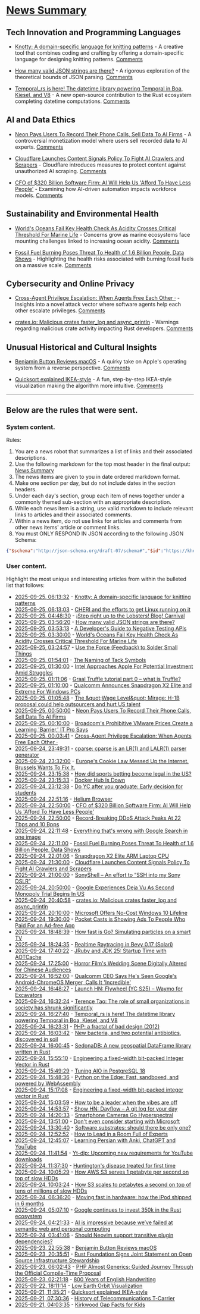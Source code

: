 # [News Summary](https://kherrick.github.io/news-summary/)

## Tech Innovation and Programming Languages

* [Knotty: A domain-specific language for knitting patterns](https://t0mpr1c3.github.io/knotty/index.html) - A creative tool that combines coding and crafting by offering a domain-specific language for designing knitting patterns. [Comments](https://news.ycombinator.com/item?id=45369768)

* [How many valid JSON strings are there?](https://qntm.org/jsoncount) - A rigorous exploration of the theoretical bounds of JSON parsing. [Comments](https://lobste.rs/s/5v3efy/how_many_valid_json_strings_are_there)

* [Temporal_rs is here! The datetime library powering Temporal in Boa, Kiesel, and V8](https://boajs.dev/blog/2025/09/24/temporal-release) - A new open-source contribution to the Rust ecosystem completing datetime computations. [Comments](https://lobste.rs/s/8vj1t9/temporal_rs_is_here_datetime_library)

## AI and Data Ethics

* [Neon Pays Users To Record Their Phone Calls, Sell Data To AI Firms](https://news.slashdot.org/story/25/09/24/2034203/neon-pays-users-to-record-their-phone-calls-sell-data-to-ai-firms?utm_source=rss1.0mainlinkanon&amp;utm_medium=feed) - A controversial monetization model where users sell recorded data to AI experts. [Comments](https://news.ycombinator.com/item?id=45368058)

* [Cloudflare Launches Content Signals Policy To Fight AI Crawlers and Scrapers](https://tech.slashdot.org/story/25/09/24/1953230/cloudflare-launches-content-signals-policy-to-fight-ai-crawlers-and-scrapers?utm_source=rss1.0mainlinkanon&amp;utm_medium=feed) - Cloudflare introduces measures to protect content against unauthorized AI scraping. [Comments](https://news.ycombinator.com/item?id=45365878)

* [CFO of $320 Billion Software Firm: AI Will Help Us 'Afford To Have Less People'](https://tech.slashdot.org/story/25/09/24/205220/cfo-of-320-billion-software-firm-ai-will-help-us-afford-to-have-less-people?utm_source=rss1.0mainlinkanon&amp;utm_medium=feed) - Examining how AI-driven automation impacts workforce models. [Comments](https://news.ycombinator.com/item?id=45366474)

## Sustainability and Environmental Health

* [World's Oceans Fail Key Health Check As Acidity Crosses Critical Threshold For Marine Life](https://news.slashdot.org/story/25/09/24/2156242/worlds-oceans-fail-key-health-check-as-acidity-crosses-critical-threshold-for-marine-life?utm_source=rss1.0mainlinkanon&amp;utm_medium=feed) - Concerns grow as marine ecosystems face mounting challenges linked to increasing ocean acidity. [Comments](https://news.ycombinator.com/item?id=45362697)

* [Fossil Fuel Burning Poses Threat To Health of 1.6 Billion People, Data Shows](https://news.slashdot.org/story/25/09/24/1956244/fossil-fuel-burning-poses-threat-to-health-of-16-billion-people-data-shows?utm_source=rss1.0mainlinkanon&amp;utm_medium=feed) - Highlighting the health risks associated with burning fossil fuels on a massive scale. [Comments](https://news.ycombinator.com/item?id=45364450)

## Cybersecurity and Online Privacy

* [Cross-Agent Privilege Escalation: When Agents Free Each Other ·](https://embracethered.com/blog/posts/2025/cross-agent-privilege-escalation-agents-that-free-each-other/) - Insights into a novel attack vector where software agents help each other escalate privileges. [Comments](https://lobste.rs/s/2womxj/cross_agent_privilege_escalation_when)

* [crates.io: Malicious crates faster_log and async_println](https://blog.rust-lang.org/2025/09/24/crates.io-malicious-crates-fasterlog-and-asyncprintln/) - Warnings regarding malicious crate activity impacting Rust developers. [Comments](https://lobste.rs/s/o8ibca/crates_io_malicious_crates_faster_log)

## Unusual Historical and Cultural Insights

* [Benjamin Button Reviews macOS](https://rakhim.exotext.com/benjamin-button-reviews-macos) - A quirky take on Apple's operating system from a reverse perspective. [Comments](https://lobste.rs/s/shbssy/benjamin_button_reviews_macos)

* [Quicksort explained IKEA-style](https://idea-instructions.com/quick-sort/) - A fun, step-by-step IKEA-style visualization making the algorithm more intuitive. [Comments](https://news.ycombinator.com/item?id=45321849)

---

## Below are the rules that were sent.

### System content.

Rules:

1. You are a news robot that summarizes a list of links and their associated descriptions.
2. Use the following markdown for the top most header in the final output: [News Summary](https://kherrick.github.io/news-summary/)
3. The news items are given to you in date ordered markdown format.
4. Make one section per day, but do not include dates in the section headers.
5. Under each day's section, group each item of news together under a commonly themed sub-section with an appropriate description.
6. While each news item is a string, use valid markdown to include relevant links to articles and their associated comments.
7. Within a news item, do not use links for articles and comments from other news items' article or comment links.
8. You must ONLY RESPOND IN JSON according to the following JSON Schema:

```json
{"$schema":"http://json-schema.org/draft-07/schema#","$id":"https://kherrick.github.io/news-summary/news-summary-schema.json","type":"object","properties":{"heading":{"type":"string"},"sections":{"type":"array","items":{"type":"object","properties":{"title":{"type":"string"},"newsItems":{"type":"array","items":{"type":"string"},"minItems":1}},"required":["title","newsItems"]},"minItems":1}},"required":["heading","sections"]}
```

### User content.

Highlight the most unique and interesting articles from within the bulleted list that follows:

* [2025-09-25, 06:13:32](https://news.ycombinator.com/item?id=45369768) - [Knotty: A domain-specific language for knitting patterns](https://t0mpr1c3.github.io/knotty/index.html)
* [2025-09-25, 06:13:03](https://lobste.rs/s/5yxfew/cheri_efforts_get_linux_running_on_it) - [CHERI and the efforts to get Linux running on it](https://lwn.net/SubscriberLink/1037974/903c6f9a42f7782a/)
* [2025-09-25, 04:48:30](https://lobste.rs/s/p3wmty/step_right_up_lobsters_blog_carnival) - [¡Step right up to the Lobsters! Blog! Carnival](https://lobste.rs/s/p3wmty/step_right_up_lobsters_blog_carnival)
* [2025-09-25, 03:56:20](https://lobste.rs/s/5v3efy/how_many_valid_json_strings_are_there) - [How many valid JSON strings are there?](https://qntm.org/jsoncount)
* [2025-09-25, 03:53:13](https://lobste.rs/s/gweovt/developer_s_guide_negative_testing_apis) - [A Developer&apos;s Guide to Negative Testing APIs](https://blog.dochia.dev/blog/negative-testing-guide/)
* [2025-09-25, 03:30:00](https://news.slashdot.org/story/25/09/24/2156242/worlds-oceans-fail-key-health-check-as-acidity-crosses-critical-threshold-for-marine-life?utm_source=rss1.0mainlinkanon&amp;utm_medium=feed) - [World&apos;s Oceans Fail Key Health Check As Acidity Crosses Critical Threshold For Marine Life](https://news.slashdot.org/story/25/09/24/2156242/worlds-oceans-fail-key-health-check-as-acidity-crosses-critical-threshold-for-marine-life?utm_source=rss1.0mainlinkanon&amp;utm_medium=feed)
* [2025-09-25, 03:24:57](https://lobste.rs/s/xdghmi/use_force_feedback_solder_small_things) - [Use the Force (Feedback) to Solder Small Things](https://www.bunniestudios.com/blog/2025/use-the-force-feedback-to-solder-small-things/)
* [2025-09-25, 01:54:01](https://lobste.rs/s/7ohiib/naming_tack_symbols) - [The Naming of Tack Symbols](https://www.math.uwaterloo.ca/~ljdickey/apl-rep/tables/note1.html)
* [2025-09-25, 01:30:00](https://apple.slashdot.org/story/25/09/24/2141256/intel-approaches-apple-for-potential-investment-amid-struggles?utm_source=rss1.0mainlinkanon&amp;utm_medium=feed) - [Intel Approaches Apple For Potential Investment Amid Struggles](https://apple.slashdot.org/story/25/09/24/2141256/intel-approaches-apple-for-potential-investment-amid-struggles?utm_source=rss1.0mainlinkanon&amp;utm_medium=feed)
* [2025-09-25, 01:11:06](https://lobste.rs/s/3sg5sy/graal_truffle_tutorial_part_0_what_is) - [Graal Truffle tutorial part 0 – what is Truffle?](https://www.endoflineblog.com/graal-truffle-tutorial-part-0-what-is-truffle)
* [2025-09-25, 01:10:00](https://hardware.slashdot.org/story/25/09/24/2113246/qualcomm-announces-snapdragon-x2-elite-and-extreme-for-windows-pcs?utm_source=rss1.0mainlinkanon&amp;utm_medium=feed) - [Qualcomm Announces Snapdragon X2 Elite and Extreme For Windows PCs](https://hardware.slashdot.org/story/25/09/24/2113246/qualcomm-announces-snapdragon-x2-elite-and-extreme-for-windows-pcs?utm_source=rss1.0mainlinkanon&amp;utm_medium=feed)
* [2025-09-25, 01:05:48](https://news.ycombinator.com/item?id=45368058) - [The \&quot;Wage Level\&quot; Mirage: H-1B proposal could help outsourcers and hurt US talent](https://ifp.org/the-wage-level-mirage/)
* [2025-09-25, 00:50:00](https://news.slashdot.org/story/25/09/24/2034203/neon-pays-users-to-record-their-phone-calls-sell-data-to-ai-firms?utm_source=rss1.0mainlinkanon&amp;utm_medium=feed) - [Neon Pays Users To Record Their Phone Calls, Sell Data To AI Firms](https://news.slashdot.org/story/25/09/24/2034203/neon-pays-users-to-record-their-phone-calls-sell-data-to-ai-firms?utm_source=rss1.0mainlinkanon&amp;utm_medium=feed)
* [2025-09-25, 00:10:00](https://it.slashdot.org/story/25/09/24/2022232/broadcoms-prohibitive-vmware-prices-create-a-learning-barrier-it-pro-says?utm_source=rss1.0mainlinkanon&amp;utm_medium=feed) - [Broadcom&apos;s Prohibitive VMware Prices Create a Learning &apos;Barrier,&apos; IT Pro Says](https://it.slashdot.org/story/25/09/24/2022232/broadcoms-prohibitive-vmware-prices-create-a-learning-barrier-it-pro-says?utm_source=rss1.0mainlinkanon&amp;utm_medium=feed)
* [2025-09-25, 00:03:41](https://lobste.rs/s/2womxj/cross_agent_privilege_escalation_when) - [Cross-Agent Privilege Escalation: When Agents Free Each Other ·](https://embracethered.com/blog/posts/2025/cross-agent-privilege-escalation-agents-that-free-each-other/)
* [2025-09-24, 23:49:31](https://lobste.rs/s/2v6zx6/cparse_cparse_is_lr_1_lalr_1_parser) - [cparse: cparse is an LR(1) and LALR(1) parser generator](https://github.com/h2337/cparse)
* [2025-09-24, 23:32:00](https://tech.slashdot.org/story/25/09/24/2021235/europes-cookie-law-messed-up-the-internet-brussels-wants-to-fix-it?utm_source=rss1.0mainlinkanon&amp;utm_medium=feed) - [Europe&apos;s Cookie Law Messed Up the Internet. Brussels Wants To Fix It.](https://tech.slashdot.org/story/25/09/24/2021235/europes-cookie-law-messed-up-the-internet-brussels-wants-to-fix-it?utm_source=rss1.0mainlinkanon&amp;utm_medium=feed)
* [2025-09-24, 23:15:38](https://news.ycombinator.com/item?id=45367086) - [How did sports betting become legal in the US?](https://shreyashariharan.substack.com/p/how-did-sports-betting-become-legal)
* [2025-09-24, 23:15:33](https://news.ycombinator.com/item?id=45367085) - [Docker Hub Is Down](https://www.dockerstatus.com/pages/incident/533c6539221ae15e3f000031/68d47a2f93c09e05486d93a9)
* [2025-09-24, 23:12:38](https://news.ycombinator.com/item?id=45367046) - [Do YC after you graduate: Early decision for students](https://www.ycombinator.com/early-decision)
* [2025-09-24, 22:51:16](https://news.ycombinator.com/item?id=45366867) - [Helium Browser](https://helium.computer/)
* [2025-09-24, 22:50:00](https://tech.slashdot.org/story/25/09/24/205220/cfo-of-320-billion-software-firm-ai-will-help-us-afford-to-have-less-people?utm_source=rss1.0mainlinkanon&amp;utm_medium=feed) - [CFO of $320 Billion Software Firm: AI Will Help Us &apos;Afford To Have Less People&apos;](https://tech.slashdot.org/story/25/09/24/205220/cfo-of-320-billion-software-firm-ai-will-help-us-afford-to-have-less-people?utm_source=rss1.0mainlinkanon&amp;utm_medium=feed)
* [2025-09-24, 22:50:00](https://it.slashdot.org/story/25/09/24/2010227/record-breaking-ddos-attack-peaks-at-22-tbps-and-10-bpps?utm_source=rss1.0mainlinkanon&amp;utm_medium=feed) - [Record-Breaking DDoS Attack Peaks At 22 Tbps and 10 Bpps](https://it.slashdot.org/story/25/09/24/2010227/record-breaking-ddos-attack-peaks-at-22-tbps-and-10-bpps?utm_source=rss1.0mainlinkanon&amp;utm_medium=feed)
* [2025-09-24, 22:11:48](https://news.ycombinator.com/item?id=45366566) - [Everything that&apos;s wrong with Google Search in one image](https://bitbytebit.substack.com/p/everything-thats-wrong-with-google)
* [2025-09-24, 22:11:00](https://news.slashdot.org/story/25/09/24/1956244/fossil-fuel-burning-poses-threat-to-health-of-16-billion-people-data-shows?utm_source=rss1.0mainlinkanon&amp;utm_medium=feed) - [Fossil Fuel Burning Poses Threat To Health of 1.6 Billion People, Data Shows](https://news.slashdot.org/story/25/09/24/1956244/fossil-fuel-burning-poses-threat-to-health-of-16-billion-people-data-shows?utm_source=rss1.0mainlinkanon&amp;utm_medium=feed)
* [2025-09-24, 22:01:06](https://news.ycombinator.com/item?id=45366474) - [Snapdragon X2 Elite ARM Laptop CPU](https://www.qualcomm.com/products/mobile/snapdragon/laptops-and-tablets/snapdragon-x2-elite)
* [2025-09-24, 21:30:00](https://tech.slashdot.org/story/25/09/24/1953230/cloudflare-launches-content-signals-policy-to-fight-ai-crawlers-and-scrapers?utm_source=rss1.0mainlinkanon&amp;utm_medium=feed) - [Cloudflare Launches Content Signals Policy To Fight AI Crawlers and Scrapers](https://tech.slashdot.org/story/25/09/24/1953230/cloudflare-launches-content-signals-policy-to-fight-ai-crawlers-and-scrapers?utm_source=rss1.0mainlinkanon&amp;utm_medium=feed)
* [2025-09-24, 21:00:00](https://news.ycombinator.com/item?id=45365878) - [SonyShell – An effort to “SSH into my Sony DSLR”](https://github.com/goudvuur/sonyshell)
* [2025-09-24, 20:50:00](https://tech.slashdot.org/story/25/09/24/1948231/google-experiences-deja-vu-as-second-monopoly-trial-begins-in-us?utm_source=rss1.0mainlinkanon&amp;utm_medium=feed) - [Google Experiences Deja Vu As Second Monopoly Trial Begins In US](https://tech.slashdot.org/story/25/09/24/1948231/google-experiences-deja-vu-as-second-monopoly-trial-begins-in-us?utm_source=rss1.0mainlinkanon&amp;utm_medium=feed)
* [2025-09-24, 20:40:58](https://lobste.rs/s/o8ibca/crates_io_malicious_crates_faster_log) - [crates.io: Malicious crates faster_log and async_println](https://blog.rust-lang.org/2025/09/24/crates.io-malicious-crates-fasterlog-and-asyncprintln/)
* [2025-09-24, 20:10:00](https://tech.slashdot.org/story/25/09/24/1943257/microsoft-offers-no-cost-windows-10-lifeline?utm_source=rss1.0mainlinkanon&amp;utm_medium=feed) - [Microsoft Offers No-Cost Windows 10 Lifeline](https://tech.slashdot.org/story/25/09/24/1943257/microsoft-offers-no-cost-windows-10-lifeline?utm_source=rss1.0mainlinkanon&amp;utm_medium=feed)
* [2025-09-24, 19:30:00](https://slashdot.org/story/25/09/24/1930219/pocket-casts-is-showing-ads-to-people-who-paid-for-an-ad-free-app?utm_source=rss1.0mainlinkanon&amp;utm_medium=feed) - [Pocket Casts is Showing Ads To People Who Paid For an Ad-free App](https://slashdot.org/story/25/09/24/1930219/pocket-casts-is-showing-ads-to-people-who-paid-for-an-ad-free-app?utm_source=rss1.0mainlinkanon&amp;utm_medium=feed)
* [2025-09-24, 18:48:39](https://news.ycombinator.com/item?id=45364450) - [How fast is Go? Simulating particles on a smart TV](https://dgerrells.com/blog/how-fast-is-go-simulating-millions-of-particles-on-a-smart-tv)
* [2025-09-24, 18:24:35](https://lobste.rs/s/catpmf/realtime_raytracing_bevy_0_17_solari) - [Realtime Raytracing in Bevy 0.17 (Solari)](https://jms55.github.io/posts/2025-09-20-solari-bevy-0-17/)
* [2025-09-24, 17:40:22](https://lobste.rs/s/8igt9j/jruby_jdk_25_startup_time_with_aotcache) - [JRuby and JDK 25: Startup Time with AOTCache](https://blog.headius.com/2025/09/jruby-jdk25-startup-time-with-aotcache.html)
* [2025-09-24, 17:25:00](https://slashdot.org/story/25/09/24/1718234/horror-films-wedding-scene-digitally-altered-for-chinese-audiences?utm_source=rss1.0mainlinkanon&amp;utm_medium=feed) - [Horror Film&apos;s Wedding Scene Digitally Altered for Chinese Audiences](https://slashdot.org/story/25/09/24/1718234/horror-films-wedding-scene-digitally-altered-for-chinese-audiences?utm_source=rss1.0mainlinkanon&amp;utm_medium=feed)
* [2025-09-24, 16:52:00](https://tech.slashdot.org/story/25/09/24/1652218/qualcomm-ceo-says-hes-seen-googles-android-chromeos-merger-calls-it-incredible?utm_source=rss1.0mainlinkanon&amp;utm_medium=feed) - [Qualcomm CEO Says He&apos;s Seen Google&apos;s Android-ChromeOS Merger, Calls It &apos;Incredible&apos;](https://tech.slashdot.org/story/25/09/24/1652218/qualcomm-ceo-says-hes-seen-googles-android-chromeos-merger-calls-it-incredible?utm_source=rss1.0mainlinkanon&amp;utm_medium=feed)
* [2025-09-24, 16:48:27](https://news.ycombinator.com/item?id=45362914) - [Launch HN: Flywheel (YC S25) – Waymo for Excavators](https://news.ycombinator.com/item?id=45362914)
* [2025-09-24, 16:32:24](https://news.ycombinator.com/item?id=45362697) - [Terence Tao: The role of small organizations in society has shrunk significantly](https://mathstodon.xyz/@tao/115259943398316677)
* [2025-09-24, 16:27:40](https://lobste.rs/s/8vj1t9/temporal_rs_is_here_datetime_library) - [Temporal_rs is here! The datetime library powering Temporal in Boa, Kiesel, and V8](https://boajs.dev/blog/2025/09/24/temporal-release)
* [2025-09-24, 16:23:31](https://lobste.rs/s/v7qdfg/php_fractal_bad_design_2012) - [PHP: a fractal of bad design (2012)](https://eev.ee/blog/2012/04/09/php-a-fractal-of-bad-design/)
* [2025-09-24, 16:03:42](https://news.ycombinator.com/item?id=45362254) - [New bacteria, and two potential antibiotics, discovered in soil](https://www.rockefeller.edu/news/38239-hundreds-of-new-bacteria-and-two-potential-antibiotics-found-in-soil/)
* [2025-09-24, 16:00:45](https://news.ycombinator.com/item?id=45362206) - [SedonaDB: A new geospatial DataFrame library written in Rust](https://sedona.apache.org/latest/blog/2025/09/24/introducing-sedonadb-a-single-node-analytical-database-engine-with-geospatial-as-a-first-class-citizen/)
* [2025-09-24, 15:55:10](https://lobste.rs/s/u1rffj/engineering_fixed_width_bit_packed) - [Engineering a fixed-width bit-packed Integer Vector in Rust](https://lukefleed.xyz/posts/compressed-fixedvec/)
* [2025-09-24, 15:49:29](https://lobste.rs/s/wsmnrg/tuning_aio_postgresql_18) - [Tuning AIO in PostgreSQL 18](https://vondra.me/posts/tuning-aio-in-postgresql-18/)
* [2025-09-24, 15:48:36](https://news.ycombinator.com/item?id=45362023) - [Python on the Edge: Fast, sandboxed, and powered by WebAssembly](https://wasmer.io/posts/python-on-the-edge-powered-by-webassembly)
* [2025-09-24, 15:17:08](https://news.ycombinator.com/item?id=45361578) - [Engineering a fixed-width bit-packed integer vector in Rust](https://lukefleed.xyz/posts/compressed-fixedvec/)
* [2025-09-24, 15:03:59](https://news.ycombinator.com/item?id=45361394) - [How to be a leader when the vibes are off](https://chaoticgood.management/how-to-be-a-leader-when-the-vibes-are-off/)
* [2025-09-24, 14:53:57](https://news.ycombinator.com/item?id=45361268) - [Show HN: Dayflow – A git log for your day](https://github.com/JerryZLiu/Dayflow)
* [2025-09-24, 14:20:33](https://news.ycombinator.com/item?id=45360824) - [Smartphone Cameras Go Hyperspectral](https://spectrum.ieee.org/hyperspectral-imaging)
* [2025-09-24, 13:51:00](https://lobste.rs/s/f13wey/don_t_even_consider_starting_with) - [Don&apos;t even consider starting with Microsoft](https://lionelbarrow.substack.com/p/dont-even-consider-starting-with)
* [2025-09-24, 13:30:40](https://lobste.rs/s/aimofq/software_substrates_should_there_be_only) - [Software substrates: should there be only one?](https://www.humprog.org/~stephen/research/papers/kell25substratus.pdf)
* [2025-09-24, 12:52:52](https://news.ycombinator.com/item?id=45359604) - [How to Lead in a Room Full of Experts](https://idiallo.com/blog/how-to-lead-in-a-room-full-of-experts)
* [2025-09-24, 12:45:07](https://news.ycombinator.com/item?id=45359524) - [Learning Persian with Anki, ChatGPT and YouTube](https://cjauvin.github.io/posts/learning-persian/)
* [2025-09-24, 11:41:54](https://news.ycombinator.com/item?id=45358980) - [Yt-dlp: Upcoming new requirements for YouTube downloads](https://github.com/yt-dlp/yt-dlp/issues/14404)
* [2025-09-24, 11:37:30](https://news.ycombinator.com/item?id=45358940) - [Huntington&apos;s disease treated for first time](https://www.bbc.com/news/articles/cevz13xkxpro)
* [2025-09-24, 10:05:29](https://news.ycombinator.com/item?id=45358280) - [How AWS S3 serves 1 petabyte per second on top of slow HDDs](https://bigdata.2minutestreaming.com/p/how-aws-s3-scales-with-tens-of-millions-of-hard-drives)
* [2025-09-24, 10:03:24](https://lobste.rs/s/p1mdwu/how_s3_scales_petabytes_second_on_top_tens) - [How S3 scales to petabytes a second on top of tens of millions of slow HDDs](https://bigdatastream.substack.com/p/how-aws-s3-scales-with-tens-of-millions-of-hard-drives)
* [2025-09-24, 06:36:20](https://lobste.rs/s/capy02/moving_fast_hardware_how_ipod_shipped_6) - [Moving fast in hardware: how the iPod shipped in 6 months](https://www.hscott.net/moving-fast-in-hardware-how-the-ipod-shipped-in-6-months/)
* [2025-09-24, 05:07:10](https://lobste.rs/s/zfktn9/google_continues_invest_350k_rust) - [Google continues to invest 350k in the Rust ecosystem](https://www.linkedin.com/posts/lars-a-bergstrom_android-rust-security-activity-7376353918022270976-Y73P)
* [2025-09-24, 04:21:33](https://lobste.rs/s/y6e06t/ai_is_impressive_because_we_ve_failed_at) - [AI is impressive because we’ve failed at semantic web and personal computing](https://rakhim.exotext.com/ai-is-impressive-because-we-ve-failed-at-semantic-web-and-personal-computing)
* [2025-09-24, 03:41:06](https://lobste.rs/s/pn4hqe/should_neovim_support_transitive_plugin) - [Should Neovim support transitive plugin dependencies?](https://sink.io/jmk/neovim-plugin-deps/)
* [2025-09-23, 22:55:38](https://lobste.rs/s/shbssy/benjamin_button_reviews_macos) - [Benjamin Button Reviews macOS](https://rakhim.exotext.com/benjamin-button-reviews-macos)
* [2025-09-23, 20:35:51](https://lobste.rs/s/jxrtjp/rust_foundation_signs_joint_statement_on) - [Rust Foundation Signs Joint Statement on Open Source Infrastructure Stewardship](https://rustfoundation.org/media/rust-foundation-signs-joint-statement-on-open-source-infrastructure-stewardship/)
* [2025-09-23, 06:02:43](https://news.ycombinator.com/item?id=45343282) - [PHP Almost Generics: Guided Journey Through the Official Compile-Time Proposal](https://doganoo.medium.com/generics-in-php-from-blog-series-to-book-d2d4130bdeff)
* [2025-09-23, 02:21:18](https://news.ycombinator.com/item?id=45342121) - [800 Years of English Handwriting](https://artsandculture.google.com/story/800-years-of-english-handwriting/eAURodcOgMzFIw)
* [2025-09-22, 18:11:14](https://news.ycombinator.com/item?id=45337302) - [Low Earth Orbit Visualization](https://platform.leolabs.space/visualization)
* [2025-09-21, 11:35:21](https://news.ycombinator.com/item?id=45321849) - [Quicksort explained IKEA-style](https://idea-instructions.com/quick-sort/)
* [2025-09-21, 07:30:36](https://news.ycombinator.com/item?id=45320801) - [History of Telecommunications T-Carrier](https://computer.rip/2025-09-20-T-carrier.html)
* [2025-09-21, 04:03:35](https://news.ycombinator.com/item?id=45319966) - [Kirkwood Gap Facts for Kids](https://kids.kiddle.co/Kirkwood_gap)
